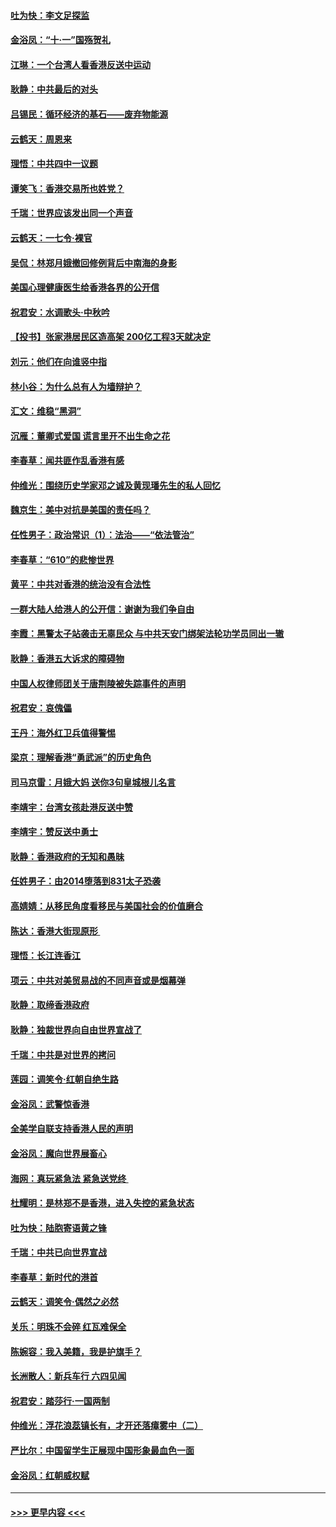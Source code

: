 #### [吐为快：李文足探监](../pages/nsc993/n11509622.md?t=09101133) 
#### [金浴凤：“十‧一”国殇贺礼](../pages/nsc993/n11509593.md?t=09101133) 
#### [江琳：一个台湾人看香港反送中运动](../pages/nsc993/n11509211.md?t=09101133) 
#### [耿静：中共最后的对头](../pages/nsc993/n11508308.md?t=09101133) 
#### [吕锡民：循环经济的基石——废弃物能源](../pages/nsc993/n11508212.md?t=09101133) 
#### [云鹤天：周恩来](../pages/nsc993/n11508055.md?t=09101133) 
#### [理悟：中共四中一议题](../pages/nsc993/n11507782.md?t=09101133) 
#### [谭笑飞：香港交易所也姓党？](../pages/nsc993/n11507753.md?t=09101133) 
#### [千瑞：世界应该发出同一个声音](../pages/nsc993/n11507290.md?t=09101133) 
#### [云鹤天：一七令‧裸官](../pages/nsc993/n11507177.md?t=09101133) 
#### [吴侃：林郑月娥撤回修例背后中南海的身影](../pages/nsc993/n11506876.md?t=09101133) 
#### [美国心理健康医生给香港各界的公开信](../pages/nsc993/n11506809.md?t=09101133) 
#### [祝君安：水调歌头‧中秋吟](../pages/nsc993/n11506758.md?t=09101133) 
#### [【投书】张家港居民区造高架 200亿工程3天就决定](../pages/nsc993/n11506682.md?t=09101133) 
#### [刘元：他们在向谁竖中指](../pages/nsc993/n11505384.md?t=09101133) 
#### [林小谷：为什么总有人为墙辩护？](../pages/nsc993/n11505226.md?t=09101133) 
#### [汇文：维稳“黑洞”](../pages/nsc993/n11504347.md?t=09101133) 
#### [沉雁：董卿式爱国 谎言里开不出生命之花](../pages/nsc993/n11503215.md?t=09101133) 
#### [李春草：闻共匪作乱香港有感](../pages/nsc993/n11503072.md?t=09101133) 
#### [仲维光：围绕历史学家邓之诚及黄现璠先生的私人回忆](../pages/nsc993/n11501330.md?t=09101133) 
#### [魏京生：美中对抗是美国的责任吗？](../pages/nsc993/n11500723.md?t=09101133) 
#### [任性男子：政治常识（1）：法治——“依法管治”](../pages/nsc993/n11500791.md?t=09101133) 
#### [李春草：“610”的悲惨世界](../pages/nsc993/n11501141.md?t=09101133) 
#### [黄平：中共对香港的统治没有合法性](../pages/nsc993/n11499473.md?t=09101133) 
#### [一群大陆人给港人的公开信：谢谢为我们争自由](../pages/nsc993/n11500402.md?t=09101133) 
#### [李霞：黑警太子站袭击无辜民众 与中共天安门绑架法轮功学员同出一辙](../pages/nsc993/n11499805.md?t=09101133) 
#### [耿静：香港五大诉求的障碍物](../pages/nsc993/n11497578.md?t=09101133) 
#### [中国人权律师团关于唐荆陵被失踪事件的声明](../pages/nsc993/n11500014.md?t=09101133) 
#### [祝君安：哀傀儡](../pages/nsc993/n11499776.md?t=09101133) 
#### [王丹：海外红卫兵值得警惕](../pages/nsc993/n11498138.md?t=09101133) 
#### [梁京：理解香港“勇武派”的历史角色](../pages/nsc993/n11498006.md?t=09101133) 
#### [司马京雷：月娥大妈  送你3句皇城根儿名言](../pages/nsc993/n11497885.md?t=09101133) 
#### [李靖宇：台湾女孩赴港反送中赞](../pages/nsc993/n11497721.md?t=09101133) 
#### [李靖宇：赞反送中勇士](../pages/nsc993/n11497452.md?t=09101133) 
#### [耿静：香港政府的无知和愚昧](../pages/nsc993/n11494238.md?t=09101133) 
#### [任姓男子：由2014堕落到831太子恐袭](../pages/nsc993/n11496683.md?t=09101133) 
#### [高婧婧：从移民角度看移民与美国社会的价值磨合](../pages/nsc993/n11495757.md?t=09101133) 
#### [陈达：香港大街现原形 ](../pages/nsc993/n11495441.md?t=09101133) 
#### [理悟：长江连香江](../pages/nsc993/n11495377.md?t=09101133) 
#### [项云：中共对美贸易战的不同声音或是烟幕弹](../pages/nsc993/n11494929.md?t=09101133) 
#### [耿静：取缔香港政府](../pages/nsc993/n11494218.md?t=09101133) 
#### [耿静：独裁世界向自由世界宣战了](../pages/nsc993/n11494190.md?t=09101133) 
#### [千瑞：中共是对世界的拷问](../pages/nsc993/n11493021.md?t=09101133) 
#### [莲园：调笑令‧红朝自绝生路](../pages/nsc993/n11493011.md?t=09101133) 
#### [金浴凤：武警惊香港](../pages/nsc993/n11492994.md?t=09101133) 
#### [全美学自联支持香港人民的声明](../pages/nsc993/n11492630.md?t=09101133) 
#### [金浴凤：魔向世界展畜心](../pages/nsc993/n11492599.md?t=09101133) 
#### [海网：真玩紧急法 紧急送党终 ](../pages/nsc993/n11492535.md?t=09101133) 
#### [杜耀明：是林郑不是香港，进入失控的紧急状态](../pages/nsc993/n11491420.md?t=09101133) 
#### [吐为快：陆胞寄语黄之锋](../pages/nsc993/n11491117.md?t=09101133) 
#### [千瑞：中共已向世界宣战](../pages/nsc993/n11490123.md?t=09101133) 
#### [李春草：新时代的港首](../pages/nsc993/n11489864.md?t=09101133) 
#### [云鹤天：调笑令·偶然之必然](../pages/nsc993/n11489701.md?t=09101133) 
#### [关乐：明珠不会碎 红瓦难保全](../pages/nsc993/n11489647.md?t=09101133) 
#### [陈婉容：我入美籍，我是护旗手？](../pages/nsc993/n11487908.md?t=09101133) 
#### [长洲散人：新兵车行 六四见闻](../pages/nsc993/n11487729.md?t=09101133) 
#### [祝君安：踏莎行‧一国两制](../pages/nsc993/n11487699.md?t=09101133) 
#### [仲维光：浮花浪蕊镇长有，才开还落瘴雾中（二）](../pages/nsc993/n11483286.md?t=09101133) 
#### [严比尔：中国留学生正展现中国形象最血色一面](../pages/nsc993/n11485145.md?t=09101133) 
#### [金浴凤：红朝威权赋](../pages/nsc993/n11485191.md?t=09101133) 

----
#### [ >>> 更早内容 <<< ](../indexes/nsc993-earlier.md)
